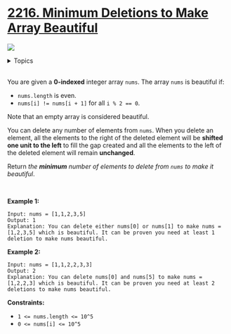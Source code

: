 # [2216. Minimum Deletions to Make Array Beautiful](https://leetcode-cn.com/problems/minimum-deletions-to-make-array-beautiful/)

![](https://img.shields.io/badge/Difficulty-Medium-F8AF40.svg)

<details>
<summary>Topics</summary>

* [`Array`](https://leetcode.com/tag/array/)
* [`Greedy`](https://leetcode.com/tag/greedy/)
* [`Stack`](https://leetcode.com/tag/stack/)

</details>
<br />

You are given a **0-indexed** integer array `nums`. The array `nums` is beautiful if:

 + `nums.length` is even.
 + `nums[i] != nums[i + 1]` for all `i % 2 == 0`.

Note that an empty array is considered beautiful.

You can delete any number of elements from `nums`. When you delete an element, all the elements to the right of the deleted element will be **shifted one unit to the left** to fill the gap created and all the elements to the left of the deleted element will remain **unchanged**.

Return *the **minimum** number of elements to delete from `nums` to make it beautiful*.

 

**Example 1:**

    Input: nums = [1,1,2,3,5]
    Output: 1
    Explanation: You can delete either nums[0] or nums[1] to make nums = [1,2,3,5] which is beautiful. It can be proven you need at least 1 deletion to make nums beautiful.

**Example 2:**

    Input: nums = [1,1,2,2,3,3]
    Output: 2
    Explanation: You can delete nums[0] and nums[5] to make nums = [1,2,2,3] which is beautiful. It can be proven you need at least 2 deletions to make nums beautiful.

**Constraints:**

 + `1 <= nums.length <= 10^5`
 + `0 <= nums[i] <= 10^5`
